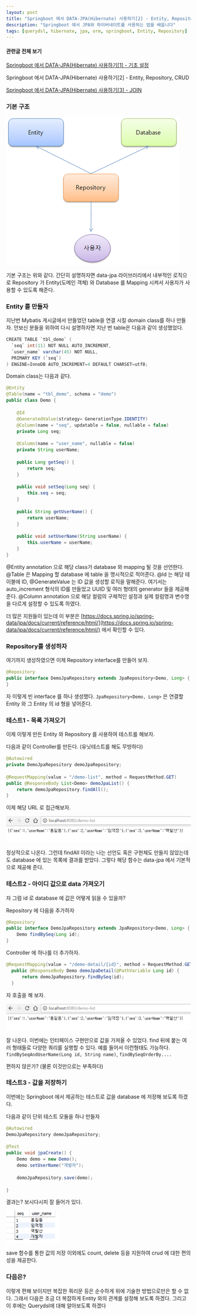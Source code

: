 ```yaml
---
layout: post
title: "Springboot 에서 DATA-JPA(Hibernate) 사용하기[2] - Entity, Repository, CRUD"
description: "Springboot 에서 JPA와 하이버네이트를 사용하는 법을 배웁니다"
tags: [querydsl, hibernate, jpa, orm, springboot, Entity, Repository]
---
```

#### 관련글 전체 보기
[Springboot 에서 DATA-JPA(Hibernate) 사용하기[1] - 기초 설정](https://doohwan-yoo.github.io/data-jpa-1/)

Springboot 에서 DATA-JPA(Hibernate) 사용하기[2] - Entity, Repository, CRUD

[Springboot 에서 DATA-JPA(Hibernate) 사용하기[3] - JOIN](https://doohwan-yoo.github.io/data-jpa-3/)

### 기본 구조

<img src="../images/data-jpa-2-1.png">

기본 구조는 위와 같다. 간단히 설명하자면 data-jpa 라이브러리에서 내부적인 로직으로 Repository 가 Entity(도메인 객체) 와 Database 를 Mapping 시켜서 사용자가 사용할 수 있도록 해준다.

### Entity 를 만들자

지난번 Mybatis 게시글에서 만들었던 table을 연결 시킬 domain class를 하나 만들자.
안보신 분들을 위하여 다시 설명하자면 지난 번 table은 다음과 같이 생성했었다.

```java
CREATE TABLE `tbl_demo` (
  `seq` int(11) NOT NULL AUTO_INCREMENT,
  `user_name` varchar(45) NOT NULL,
  PRIMARY KEY (`seq`)
) ENGINE=InnoDB AUTO_INCREMENT=4 DEFAULT CHARSET=utf8;

```

Domain class는 다음과 같다.

```java
@Entity
@Table(name = "tbl_demo", schema = "demo")
public class Demo {

    @Id
    @GeneratedValue(strategy= GenerationType.IDENTITY)
    @Column(name = "seq", updatable = false, nullable = false)
    private Long seq;

    @Column(name = "user_name", nullable = false)
    private String userName;

    public Long getSeq() {
        return seq;
    }

    public void setSeq(Long seq) {
        this.seq = seq;
    }

    public String getUserName() {
        return userName;
    }

    public void setUserName(String userName) {
        this.userName = userName;
    }
}
```

@Entity annotation 으로 해당 class가 database 와 mapping 될 것을 선언한다.
@Table 은 Mapping 할 database 에 table 을 명시적으로 적어준다.
@Id 는 해당 테이블에 ID, @GenerateValue 는 ID 값을 생성할 로직을 말해준다.
여기서는 auto_increment 형식의 ID를 만들었고 UUID 및 여러 형태의 generator 들을 제공해 준다.
@Column annotation 으로 해당 컬럼의 구체적인 설정과 실제 컬럼명과 변수명을 다르게 설정할 수 있도록 하였다.

더 많은 지원들이 있는데 이 부분은 [https://docs.spring.io/spring-data/jpa/docs/current/reference/html/](https://docs.spring.io/spring-data/jpa/docs/current/reference/html/) 에서 확인할 수 있다.



### Repository를 생성하자
여기까지 생성하였으면 이제 Repository interface를 만들어 보자.
```java
@Repository
public interface DemoJpaRepository extends JpaRepository<Demo, Long> {
}
```

자 이렇게 빈 interface 를 하나 생성했다.
`JpaRepository<Demo, Long>` 은 연결할 Entity 와 그 Entity 의 id 형을 넣어준다.

### 테스트1 - 목록 가져오기

이제 이렇게 만든 Entity 와 Repository 를 사용하여 테스트를 해보자.

다음과 같이 Controller를 만든다. (유닛테스트를 해도 무방하다)

```java
@Autowired
private DemoJpaRepository demoJpaRepository;

@RequestMapping(value = "/demo-list", method = RequestMethod.GET)
public @ResponseBody List<Demo> demoJpaList() {
    return demoJpaRepository.findAll();
}
```

이제 해당 URL 로 접근해보자.

<img src="../images/data-jpa-2-2.png">

정상적으로 나온다. 그런데 findAll 이라는 나는 선언도 혹은 구현체도 만들지 않았는데도 database 에 있는 목록에 결과를 받았다. 그렇다 해당 함수는 data-jpa 에서 기본적으로 제공해 준다.

### 테스트2 - 아이디 값으로 data 가져오기

자 그럼 id 로 database 에 값은 어떻게 읽을 수 있을까?

Repository 에 다음을 추가하자
```java
@Repository
public interface DemoJpaRepository extends JpaRepository<Demo, Long> {
    Demo findBySeq(Long id);
}
```

Controller 에 하나를 더 추가하자.

```java
@RequestMapping(value = "/demo-detail/{id}", method = RequestMethod.GET)
  public @ResponseBody Demo demoJpaDetail(@PathVariable Long id) {
      return demoJpaRepository.findBySeq(id);
  }
```

자 호출을 해 보자.

<img src="../images/data-jpa-2-2.png">

잘 나온다. 이번에는 인터페이스 구현만으로 값을 가져올 수 있었다. find 뒤에 붙는 여러 형태들로 다양한 쿼리를 실행할 수 있다. 예를 들어서 이런형태도 가능하다.
`findBySeqAndUserName(Long id, String name)`, `findBySeqOrderBy....`

편하지 않은가? (물론 이것만으로는 부족하다)


### 테스트3 - 값을 저장하기

이번에는 Springboot 에서 제공하는 테스트로 값을 database 에 저장해 보도록 하겠다.

다음과 같이 단위 테스트 모듈을 하나 만들자
```java
@Autowired
DemoJpaRepository demoJpaRepository;

@Test
public void jpaCreate() {
	Demo demo = new Demo();
	demo.setUserName("개발자");

	demoJpaRepository.save(demo);

}
```

결과는? 보시다시피 잘 들어가 있다.

<img src="../images/data-jpa-2-4.png">

save 함수를 통한 값의 저장 이외에도 count, delete 등을 지원하여 crud 에 대한 편의성을 제공한다.

### 다음은?

이렇게 편해 보이지만 복잡한 쿼리문 등은 순수하게 위에 기술한 방법으로만은 할 수 없다.
그래서 다음은 조금 더 복잡하게 Entity 와의 관계를 설정해 보도록 하겠다. 그리고 이 후에는 Querydsl에 대해 알아보도록 하겠다
